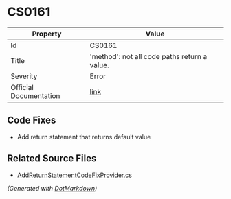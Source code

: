 # CS0161

| Property               | Value                                                             |
| ---------------------- | ----------------------------------------------------------------- |
| Id                     | CS0161                                                            |
| Title                  | 'method': not all code paths return a value\.                     |
| Severity               | Error                                                             |
| Official Documentation | [link](http://docs.microsoft.com/en-us/dotnet/csharp/misc/cs0161) |

## Code Fixes

* Add return statement that returns default value

## Related Source Files

* [AddReturnStatementCodeFixProvider.cs](../../src/CodeFixes/CSharp/CodeFixes/AddReturnStatementCodeFixProvider.cs)

*\(Generated with [DotMarkdown](http://github.com/JosefPihrt/DotMarkdown)\)*